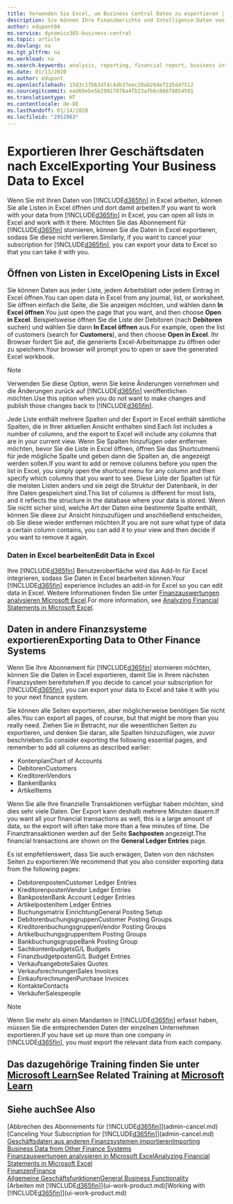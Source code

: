 ```yaml
---
title: Verwenden Sie Excel, um Business Central Daten zu exportieren | Microsoft Docs
description: Sie können Ihre Finanzberichte und Intelligence-Daten von Business Central in Excel exportieren, oder Ihre Financials Daten in Excel öffnen.
author: edupont04
ms.service: dynamics365-business-central
ms.topic: article
ms.devlang: na
ms.tgt_pltfrm: na
ms.workload: na
ms.search.keywords: analysis, reporting, financial report, business intelligence, BI, Excel
ms.date: 01/13/2020
ms.author: edupont
ms.openlocfilehash: 1583c17b63df4c4db37eec20ab204ef235d47512
ms.sourcegitcommit: ead69ebe5b29927876a4fb23afb6c066f8854591
ms.translationtype: HT
ms.contentlocale: de-DE
ms.lasthandoff: 01/14/2020
ms.locfileid: "2952963"
---
```

# <a name="exporting-your-business-data-to-excel"></a><span data-ttu-id="e47d4-103">Exportieren Ihrer Geschäftsdaten nach Excel</span><span class="sxs-lookup"><span data-stu-id="e47d4-103">Exporting Your Business Data to Excel</span></span>
<span data-ttu-id="e47d4-104">Wenn Sie mit Ihren Daten von [!INCLUDE[d365fin](includes/d365fin_md.md)] in Excel arbeiten, können Sie alle Listen in Excel öffnen und dort damit arbeiten.</span><span class="sxs-lookup"><span data-stu-id="e47d4-104">If you want to work with your data from [!INCLUDE[d365fin](includes/d365fin_md.md)] in Excel, you can open all lists in Excel and work with it there.</span></span> <span data-ttu-id="e47d4-105">Möchten Sie das Abonnement für [!INCLUDE[d365fin](includes/d365fin_md.md)] stornieren, können Sie die Daten in Excel exportieren, sodass Sie diese nicht verlieren.</span><span class="sxs-lookup"><span data-stu-id="e47d4-105">Similarly, if you want to cancel your subscription for [!INCLUDE[d365fin](includes/d365fin_md.md)], you can export your data to Excel so that you can take it with you.</span></span>

## <a name="opening-lists-in-excel"></a><span data-ttu-id="e47d4-106">Öffnen von Listen in Excel</span><span class="sxs-lookup"><span data-stu-id="e47d4-106">Opening Lists in Excel</span></span>
<span data-ttu-id="e47d4-107">Sie können Daten aus jeder Liste, jedem Arbeitsblatt oder jedem Eintrag in Excel öffnen.</span><span class="sxs-lookup"><span data-stu-id="e47d4-107">You can open data in Excel from any journal, list, or worksheet.</span></span> <span data-ttu-id="e47d4-108">Sie öffnen einfach die Seite, die Sie anzeigen möchten, und wählen dann **In Excel öffnen**.</span><span class="sxs-lookup"><span data-stu-id="e47d4-108">You just open the page that you want, and then choose **Open in Excel**.</span></span> <span data-ttu-id="e47d4-109">Beispielsweise öffnen Sie die Liste der Debitoren (nach **Debitoren** suchen) und wählen Sie dann **In Excel öffnen** aus.</span><span class="sxs-lookup"><span data-stu-id="e47d4-109">For example, open the list of customers (search for **Customers**), and then choose **Open in Excel**.</span></span> <span data-ttu-id="e47d4-110">Ihr Browser fordert Sie auf, die generierte Excel-Arbeitsmappe zu öffnen oder zu speichern.</span><span class="sxs-lookup"><span data-stu-id="e47d4-110">Your browser will prompt you to open or save the generated Excel workbook.</span></span>  

> [!NOTE]
> <span data-ttu-id="e47d4-111">Verwenden Sie diese Option, wenn Sie keine Änderungen vornehmen und die Änderungen zurück auf [!INCLUDE[d365fin](includes/d365fin_md.md)] veröffentlichen möchten.</span><span class="sxs-lookup"><span data-stu-id="e47d4-111">Use this option when you do not want to make changes and publish those changes back to [!INCLUDE[d365fin](includes/d365fin_md.md)].</span></span>  

<span data-ttu-id="e47d4-112">Jede Liste enthält mehrere Spalten und der Export in Excel enthält sämtliche Spalten, die in Ihrer aktuellen Ansicht enthalten sind.</span><span class="sxs-lookup"><span data-stu-id="e47d4-112">Each list includes a number of columns, and the export to Excel will include any columns that are in your current view.</span></span> <span data-ttu-id="e47d4-113">Wenn Sie Spalten hinzufügen oder entfernen möchten, bevor Sie die Liste in Excel öffnen, öffnen Sie das Shortcutmenü für jede mögliche Spalte und geben dann die Spalten an, die angezeigt werden sollen.</span><span class="sxs-lookup"><span data-stu-id="e47d4-113">If you want to add or remove columns before you open the list in Excel, you simply open the shortcut menu for any column and then specify which columns that you want to see.</span></span> <span data-ttu-id="e47d4-114">Diese Liste der Spalten ist für die meisten Listen anders und sie zeigt die Struktur der Datenbank, in der Ihre Daten gespeichert sind.</span><span class="sxs-lookup"><span data-stu-id="e47d4-114">This list of columns is different for most lists, and it reflects the structure in the database where your data is stored.</span></span> <span data-ttu-id="e47d4-115">Wenn Sie nicht sicher sind, welche Art der Daten eine bestimmte Spalte enthält, können Sie diese zur Ansicht hinzuzufügen und anschließend entscheiden, ob Sie diese wieder entfernen möchten.</span><span class="sxs-lookup"><span data-stu-id="e47d4-115">If you are not sure what type of data a certain column contains, you can add it to your view and then decide if you want to remove it again.</span></span>  

### <a name="edit-data-in-excel"></a><span data-ttu-id="e47d4-116">Daten in Excel bearbeiten</span><span class="sxs-lookup"><span data-stu-id="e47d4-116">Edit Data in Excel</span></span>
<span data-ttu-id="e47d4-117">Ihre [!INCLUDE[d365fin](includes/d365fin_md.md)] Benutzeroberfläche wird das Add-In für Excel integrieren, sodass Sie Daten in Excel bearbeiten können.</span><span class="sxs-lookup"><span data-stu-id="e47d4-117">Your [!INCLUDE[d365fin](includes/d365fin_md.md)] experience includes an add-in for Excel so you can edit data in Excel.</span></span> <span data-ttu-id="e47d4-118">Weitere Informationen finden Sie unter [Finanzauswertungen analysieren Microsoft Excel](finance-analyze-excel.md).</span><span class="sxs-lookup"><span data-stu-id="e47d4-118">For more information, see [Analyzing Financial Statements in Microsoft Excel](finance-analyze-excel.md).</span></span>  

## <a name="exporting-data-to-other-finance-systems"></a><span data-ttu-id="e47d4-119">Daten in andere Finanzsysteme exportieren</span><span class="sxs-lookup"><span data-stu-id="e47d4-119">Exporting Data to Other Finance Systems</span></span>
<span data-ttu-id="e47d4-120">Wenn Sie Ihre Abonnement für [!INCLUDE[d365fin](includes/d365fin_md.md)] stornieren möchten, können Sie die Daten in Excel exportieren, damit Sie in Ihrem nächsten Finanzsystem bereitstehen.</span><span class="sxs-lookup"><span data-stu-id="e47d4-120">If you decide to cancel your subscription for [!INCLUDE[d365fin](includes/d365fin_md.md)], you can export your data to Excel and take it with you to your next finance system.</span></span>  

<span data-ttu-id="e47d4-121">Sie können alle Seiten exportieren, aber möglicherweise benötigen Sie nicht alles.</span><span class="sxs-lookup"><span data-stu-id="e47d4-121">You can export all pages, of course, but that might be more than you really need.</span></span> <span data-ttu-id="e47d4-122">Ziehen Sie in Betracht, nur die wesentlichen Seiten zu exportieren, und denken Sie daran, alle Spalten hinzuzufügen, wie zuvor beschrieben:</span><span class="sxs-lookup"><span data-stu-id="e47d4-122">So consider exporting the following essential pages, and remember to add all columns as described earlier:</span></span>  

* <span data-ttu-id="e47d4-123">Kontenplan</span><span class="sxs-lookup"><span data-stu-id="e47d4-123">Chart of Accounts</span></span>  
* <span data-ttu-id="e47d4-124">Debitoren</span><span class="sxs-lookup"><span data-stu-id="e47d4-124">Customers</span></span>  
* <span data-ttu-id="e47d4-125">Kreditoren</span><span class="sxs-lookup"><span data-stu-id="e47d4-125">Vendors</span></span>  
* <span data-ttu-id="e47d4-126">Banken</span><span class="sxs-lookup"><span data-stu-id="e47d4-126">Banks</span></span>  
* <span data-ttu-id="e47d4-127">Artikel</span><span class="sxs-lookup"><span data-stu-id="e47d4-127">Items</span></span>  

<span data-ttu-id="e47d4-128">Wenn Sie alle Ihre finanzielle Transaktionen verfügbar haben möchten, sind dies sehr viele Daten. Der Export kann deshalb mehrere Minuten dauern.</span><span class="sxs-lookup"><span data-stu-id="e47d4-128">If you want all your financial transactions as well, this is a large amount of data, so the export will often take more than a few minutes of time.</span></span> <span data-ttu-id="e47d4-129">Die Finanztransaktionen werden auf der Seite **Sachposten** angezeigt.</span><span class="sxs-lookup"><span data-stu-id="e47d4-129">The financial transactions are shown on the **General Ledger Entries** page.</span></span>  

<span data-ttu-id="e47d4-130">Es ist empfehlenswert, dass Sie auch erwägen, Daten von den nächsten Seiten zu exportieren:</span><span class="sxs-lookup"><span data-stu-id="e47d4-130">We recommend that you also consider exporting data from the following pages:</span></span>  

* <span data-ttu-id="e47d4-131">Debitorenposten</span><span class="sxs-lookup"><span data-stu-id="e47d4-131">Customer Ledger Entries</span></span>  
* <span data-ttu-id="e47d4-132">Kreditorenposten</span><span class="sxs-lookup"><span data-stu-id="e47d4-132">Vendor Ledger Entries</span></span>  
* <span data-ttu-id="e47d4-133">Bankposten</span><span class="sxs-lookup"><span data-stu-id="e47d4-133">Bank Account Ledger Entries</span></span>  
* <span data-ttu-id="e47d4-134">Artikelposten</span><span class="sxs-lookup"><span data-stu-id="e47d4-134">Item Ledger Entries</span></span>  
* <span data-ttu-id="e47d4-135">Buchungsmatrix Einrichtung</span><span class="sxs-lookup"><span data-stu-id="e47d4-135">General Posting Setup</span></span>  
* <span data-ttu-id="e47d4-136">Debitorenbuchungsgruppen</span><span class="sxs-lookup"><span data-stu-id="e47d4-136">Customer Posting Groups</span></span>  
* <span data-ttu-id="e47d4-137">Kreditorenbuchungsgruppen</span><span class="sxs-lookup"><span data-stu-id="e47d4-137">Vendor Posting Groups</span></span>  
* <span data-ttu-id="e47d4-138">Artikelbuchungsgruppen</span><span class="sxs-lookup"><span data-stu-id="e47d4-138">Item Posting Groups</span></span>  
* <span data-ttu-id="e47d4-139">Bankbuchungsgruppe</span><span class="sxs-lookup"><span data-stu-id="e47d4-139">Bank Posting Group</span></span>  
* <span data-ttu-id="e47d4-140">Sachkontenbudgets</span><span class="sxs-lookup"><span data-stu-id="e47d4-140">G/L Budgets</span></span>  
* <span data-ttu-id="e47d4-141">Finanzbudgetposten</span><span class="sxs-lookup"><span data-stu-id="e47d4-141">G/L Budget Entries</span></span>  
* <span data-ttu-id="e47d4-142">Verkaufsangebote</span><span class="sxs-lookup"><span data-stu-id="e47d4-142">Sales Quotes</span></span>  
* <span data-ttu-id="e47d4-143">Verkaufsrechnungen</span><span class="sxs-lookup"><span data-stu-id="e47d4-143">Sales Invoices</span></span>  
* <span data-ttu-id="e47d4-144">Einkaufsrechnungen</span><span class="sxs-lookup"><span data-stu-id="e47d4-144">Purchase Invoices</span></span>  
* <span data-ttu-id="e47d4-145">Kontakte</span><span class="sxs-lookup"><span data-stu-id="e47d4-145">Contacts</span></span>  
* <span data-ttu-id="e47d4-146">Verkäufer</span><span class="sxs-lookup"><span data-stu-id="e47d4-146">Salespeople</span></span>  

> [!NOTE]  
>   <span data-ttu-id="e47d4-147">Wenn Sie mehr als einen Mandanten in [!INCLUDE[d365fin](includes/d365fin_md.md)] erfasst haben, müssen Sie die entsprechenden Daten der einzelnen Unternehmen exportieren.</span><span class="sxs-lookup"><span data-stu-id="e47d4-147">If you have set up more than one company in [!INCLUDE[d365fin](includes/d365fin_md.md)], you must export the relevant data from each company.</span></span>

## <a name="see-related-training-at-microsoft-learnlearnmodulesconfigure-powerbi-excel-dynamics-365-business-centralindex"></a><span data-ttu-id="e47d4-148">Das dazugehörige Training finden Sie unter [Microsoft Learn](/learn/modules/configure-powerbi-excel-dynamics-365-business-central/index)</span><span class="sxs-lookup"><span data-stu-id="e47d4-148">See Related Training at [Microsoft Learn](/learn/modules/configure-powerbi-excel-dynamics-365-business-central/index)</span></span>

## <a name="see-also"></a><span data-ttu-id="e47d4-149">Siehe auch</span><span class="sxs-lookup"><span data-stu-id="e47d4-149">See Also</span></span>
<span data-ttu-id="e47d4-150">[Abbrechen des Abonnements für [!INCLUDE[d365fin](includes/d365fin_md.md)]](admin-cancel.md)</span><span class="sxs-lookup"><span data-stu-id="e47d4-150">[Canceling Your Subscription for [!INCLUDE[d365fin](includes/d365fin_md.md)]](admin-cancel.md)</span></span>  
[<span data-ttu-id="e47d4-151">Geschäftsdaten aus anderen Finanzsystemen importieren</span><span class="sxs-lookup"><span data-stu-id="e47d4-151">Importing Business Data from Other Finance Systems</span></span>](across-import-data-configuration-packages.md)  
[<span data-ttu-id="e47d4-152">Finanzauswertungen analysieren in Microsoft Excel</span><span class="sxs-lookup"><span data-stu-id="e47d4-152">Analyzing Financial Statements in Microsoft Excel</span></span>](finance-analyze-excel.md)  
[<span data-ttu-id="e47d4-153">Finanzen</span><span class="sxs-lookup"><span data-stu-id="e47d4-153">Finance</span></span>](finance.md)  
[<span data-ttu-id="e47d4-154">Allgemeine Geschäftsfunktionen</span><span class="sxs-lookup"><span data-stu-id="e47d4-154">General Business Functionality</span></span>](ui-across-business-areas.md)  
<span data-ttu-id="e47d4-155">[Arbeiten mit [!INCLUDE[d365fin](includes/d365fin_md.md)]](ui-work-product.md)</span><span class="sxs-lookup"><span data-stu-id="e47d4-155">[Working with [!INCLUDE[d365fin](includes/d365fin_md.md)]](ui-work-product.md)</span></span>  
